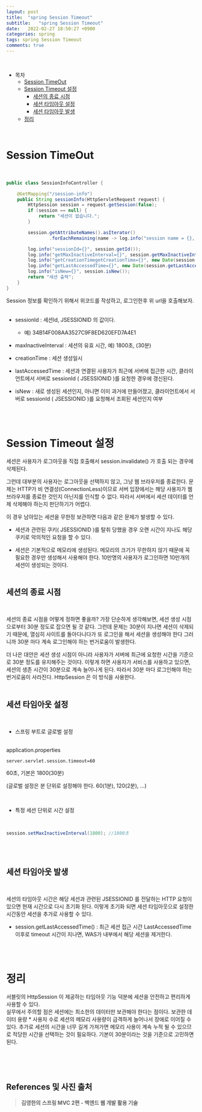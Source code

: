 ```yaml
---
layout: post
title:  "spring Session Timeout"
subtitle:   "spring Session Timeout"
date:   2022-02-27 18:50:27 +0900
categories: spring
tags: spring Session Timeout
comments: true
---
```



<br>

- 목차
    - [Session TimeOut](#session-timeout)
    - [Session Timeout 설정](#session-timeout-설정)
        - [세션의 종료 시점](#세션의-종료-시점)
        - [세션 타임아웃 설정](#세션-타임아웃-설정)
        - [세션 타임아웃 발생](#세션-타임아웃-발생)
    - [정리](#정리)
  
<br>

# Session TimeOut

<br>

```java
public class SessionInfoController {

    @GetMapping("/session-info")
    public String sessionInfo(HttpServletRequest request) {
        HttpSession session = request.getSession(false);
        if (session == null) {
            return "세션이 없습니다.";
        }

        session.getAttributeNames().asIterator()
                .forEachRemaining(name -> log.info("session name = {}, value = {}" , name, session.getAttribute(name)));

        log.info("sessionId={}", session.getId());
        log.info("getMaxInactiveInterval={}", session.getMaxInactiveInterval());
        log.info("getCreationTimegetCreationTime={}", new Date(session.getCreationTime()));
        log.info("getLastAccessedTime={}", new Date(session.getLastAccessedTime()));
        log.info("isNew={}", session.isNew());
        return "세션 출력";
    }
}
```

Session 정보를 확인하기 위해서 위코드를 작성하고, 로그인한후 위 url을 호출해보자. <br><br>

- sessionId : 세션Id, JSESSIONID 의 값이다. 
    - 예) 34B14F008AA3527C9F8ED620EFD7A4E1

- maxInactiveInterval : 세션의 유효 시간, 예) 1800초, (30분)

- creationTime : 세션 생성일시

- lastAccessedTime : 세션과 연결된 사용자가 최근에 서버에 접근한 시간, 클라이언트에서 서버로 sessionId ( JSESSIONID )를 요청한 경우에 갱신된다.

- isNew : 새로 생성된 세션인지, 아니면 이미 과거에 만들어졌고, 클라이언트에서 서버로 sessionId ( JSESSIONID )를 요청해서 조회된 세션인지 여부

<br><br>

# Session Timeout 설정

세션은 사용자가 로그아웃을 직접 호출해서 session.invalidate() 가 호출 되는 경우에 삭제된다. <br>

그런데 대부분의 사용자는 로그아웃을 선택하지 않고, 그냥 웹 브라우저를 종료한다. 문제는 HTTP가 비 연결성(ConnectionLess)이므로 서버 입장에서는 해당 사용자가 웹 브라우저를 종료한 것인지 아닌지를
인식할 수 없다. 따라서 서버에서 세션 데이터를 언제 삭제해야 하는지 판단하기가 어렵다. <br>

이 경우 남아있는 세션을 무한정 보관하면 다음과 같은 문제가 발생할 수 있다.  <br>

- 세션과 관련된 쿠키( JSESSIONID )를 탈취 당했을 경우 오랜 시간이 지나도 해당 쿠키로 악의적인 요청을 할 수 있다.<br> 

- 세션은 기본적으로 메모리에 생성된다. 메모리의 크기가 무한하지 않기 때문에 꼭 필요한 경우만 생성해서 사용해야 한다. 10만명의 사용자가 로그인하면 10만개의 세션이 생성되는 것이다. <br><br>

## 세션의 종료 시점

<br>

세션의 종료 시점을 어떻게 정하면 좋을까? 가장 단순하게 생각해보면, 세션 생성 시점으로부터 30분 정도로 잡으면 될 것 같다. 그런데 문제는 30분이 지나면 세션이 삭제되기 때문에, 열심히 사이트를 돌아다니다가 또 로그인을 해서 세션을 생성해야 한다 그러니까 30분 마다 계속 로그인해야 하는
번거로움이 발생한다. <br>

더 나은 대안은 세션 생성 시점이 아니라 사용자가 서버에 최근에 요청한 시간을 기준으로 30분 정도를 유지해주는 것이다. 이렇게 하면 사용자가 서비스를 사용하고 있으면, 세션의 생존 시간이 30분으로 계속 늘어나게 된다. 따라서 30분 마다 로그인해야 하는 번거로움이 사라진다. HttpSession 은 이 방식을 사용한다. <br><br>

## 세션 타임아웃 설정

<br>

- 스프링 부트로 글로벌 설정

<br>
application.properties

```properties
server.servlet.session.timeout=60 
```

 60초, 기본은 1800(30분) <br>

(글로벌 설정은 분 단위로 설정해야 한다. 60(1분), 120(2분), ...)

<br>

- 특정 세션 단위로 시간 설정

<br>

```java
session.setMaxInactiveInterval(1800); //1800초
```

<br><br>

## 세션 타임아웃 발생

<br>

세션의 타임아웃 시간은 해당 세션과 관련된 JSESSIONID 를 전달하는 HTTP 요청이 있으면 현재 시간으로 다시 초기화 된다. 이렇게 초기화 되면 세션 타임아웃으로 설정한 시간동안 세션을 추가로 사용할 수 있다. <br>
- session.getLastAccessedTime() : 최근 세션 접근 시간 LastAccessedTime 이후로 timeout 시간이 지나면, WAS가 내부에서 해당 세션을 제거한다.

<br><br>

# 정리

서블릿의 HttpSession 이 제공하는 타임아웃 기능 덕분에 세션을 안전하고 편리하게 사용할 수 있다.  <br>
실무에서 주의할 점은 세션에는 최소한의 데이터만 보관해야 한다는 점이다. 보관한 데이터 용량 * 사용자 수로 세션의 메모리 사용량이 급격하게 늘어나서 장애로 이어질 수 있다. 추가로 세션의 시간을 너무 길게
가져가면 메모리 사용이 계속 누적 될 수 있으므로 적당한 시간을 선택하는 것이 필요하다. 기본이 30분이라는 것을 기준으로 고민하면 된다.


<br><br><br>
## References 및 사진 출처

> __김영한의 스프링 MVC 2편 - 백엔드 웹 개발 활용 기술__
